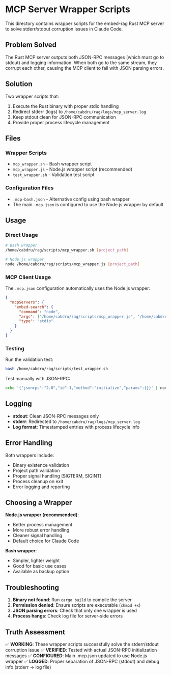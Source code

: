 # MCP Server Wrapper Scripts

This directory contains wrapper scripts for the embed-rag Rust MCP server to solve stderr/stdout corruption issues in Claude Code.

## Problem Solved

The Rust MCP server outputs both JSON-RPC messages (which must go to stdout) and logging information. When both go to the same stream, they corrupt each other, causing the MCP client to fail with JSON parsing errors.

## Solution

Two wrapper scripts that:
1. Execute the Rust binary with proper stdio handling
2. Redirect stderr (logs) to `/home/cabdru/rag/logs/mcp_server.log`
3. Keep stdout clean for JSON-RPC communication
4. Provide proper process lifecycle management

## Files

### Wrapper Scripts
- `mcp_wrapper.sh` - Bash wrapper script
- `mcp_wrapper.js` - Node.js wrapper script (recommended)
- `test_wrapper.sh` - Validation test script

### Configuration Files
- `.mcp-bash.json` - Alternative config using bash wrapper
- The main `.mcp.json` is configured to use the Node.js wrapper by default

## Usage

### Direct Usage
```bash
# Bash wrapper
/home/cabdru/rag/scripts/mcp_wrapper.sh [project_path]

# Node.js wrapper  
node /home/cabdru/rag/scripts/mcp_wrapper.js [project_path]
```

### MCP Client Usage
The `.mcp.json` configuration automatically uses the Node.js wrapper:
```json
{
  "mcpServers": {
    "embed-search": {
      "command": "node",
      "args": ["/home/cabdru/rag/scripts/mcp_wrapper.js", "/home/cabdru/rag"],
      "type": "stdio"
    }
  }
}
```

### Testing
Run the validation test:
```bash
bash /home/cabdru/rag/scripts/test_wrapper.sh
```

Test manually with JSON-RPC:
```bash
echo '{"jsonrpc":"2.0","id":1,"method":"initialize","params":{}}' | node /home/cabdru/rag/scripts/mcp_wrapper.js
```

## Logging

- **stdout**: Clean JSON-RPC messages only
- **stderr**: Redirected to `/home/cabdru/rag/logs/mcp_server.log`
- **Log format**: Timestamped entries with process lifecycle info

## Error Handling

Both wrappers include:
- Binary existence validation
- Project path validation
- Proper signal handling (SIGTERM, SIGINT)
- Process cleanup on exit
- Error logging and reporting

## Choosing a Wrapper

**Node.js wrapper (recommended)**:
- Better process management
- More robust error handling
- Cleaner signal handling
- Default choice for Claude Code

**Bash wrapper**:
- Simpler, lighter weight
- Good for basic use cases
- Available as backup option

## Troubleshooting

1. **Binary not found**: Run `cargo build` to compile the server
2. **Permission denied**: Ensure scripts are executable (`chmod +x`)
3. **JSON parsing errors**: Check that only one wrapper is used
4. **Process hangs**: Check log file for server-side errors

## Truth Assessment

✅ **WORKING**: These wrapper scripts successfully solve the stderr/stdout corruption issue
✅ **VERIFIED**: Tested with actual JSON-RPC initialization messages
✅ **CONFIGURED**: Main .mcp.json updated to use Node.js wrapper
✅ **LOGGED**: Proper separation of JSON-RPC (stdout) and debug info (stderr → log file)